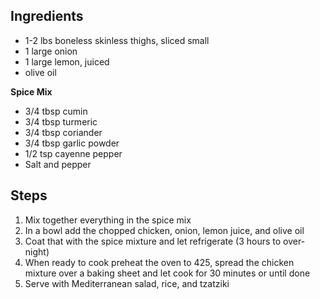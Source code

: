 ## Ingredients
- 1-2 lbs boneless skinless thighs, sliced small
- 1 large onion
- 1 large lemon, juiced
- olive oil

**Spice Mix**
- 3/4 tbsp cumin
- 3/4 tbsp turmeric
- 3/4 tbsp coriander
- 3/4 tbsp garlic powder
- 1/2 tsp cayenne pepper
- Salt and pepper

## Steps
1. Mix together everything in the spice mix
2. In a bowl add the chopped chicken, onion, lemon juice, and olive oil
3. Coat that with the spice mixture and let refrigerate (3 hours to over-night)
4. When ready to cook preheat the oven to 425, spread the chicken mixture over a baking sheet and let cook for 30 minutes or until done
5. Serve with Mediterranean salad, rice, and tzatziki

